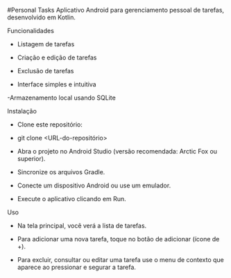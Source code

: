 #Personal Tasks
Aplicativo Android para gerenciamento pessoal de tarefas, desenvolvido em Kotlin.

Funcionalidades
- Listagem de tarefas

- Criação e edição de tarefas

- Exclusão de tarefas

- Interface simples e intuitiva

-Armazenamento local usando SQLite

Instalação
- Clone este repositório:

- git clone <URL-do-repositório>

- Abra o projeto no Android Studio (versão recomendada: Arctic Fox ou superior).

- Sincronize os arquivos Gradle.

- Conecte um dispositivo Android ou use um emulador.

- Execute o aplicativo clicando em Run.

Uso
- Na tela principal, você verá a lista de tarefas.

- Para adicionar uma nova tarefa, toque no botão de adicionar (ícone de +).

- Para excluir, consultar ou editar uma tarefa use o menu de contexto que aparece ao pressionar e segurar a tarefa.

